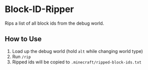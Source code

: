 # Block-ID-Ripper

Rips a list of all block ids from the debug world.

## How to Use

1. Load up the debug world (hold `alt` while changing world type)
2. Run `/rip`
3. Ripped ids will be copied to `.minecraft/ripped-block-ids.txt`